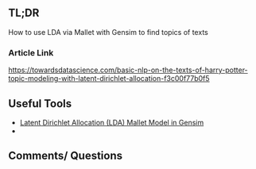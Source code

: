 ## TL;DR
How to use LDA via Mallet with Gensim to find topics of texts
### Article Link
https://towardsdatascience.com/basic-nlp-on-the-texts-of-harry-potter-topic-modeling-with-latent-dirichlet-allocation-f3c00f77b0f5
## Useful Tools
*  [Latent Dirichlet Allocation (LDA) Mallet Model in Gensim](https://www.tutorialspoint.com/gensim/gensim_creating_lda_mallet_model.html)
* 

## Comments/ Questions
